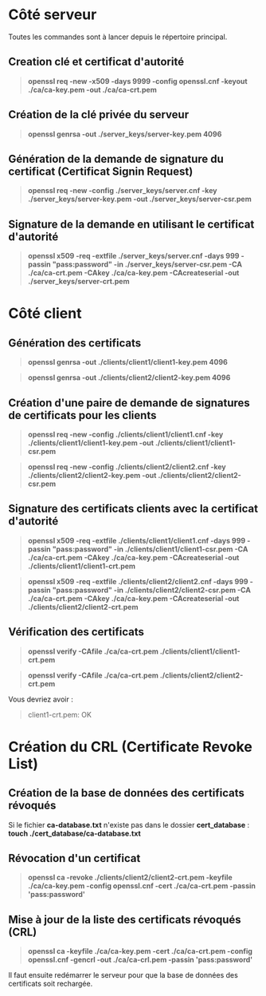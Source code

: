 # Côté serveur

Toutes les commandes sont à lancer depuis le répertoire principal.

## Creation clé et certificat d'autorité
> **openssl req -new -x509 -days 9999 -config openssl.cnf -keyout ./ca/ca-key.pem -out ./ca/ca-crt.pem**

## Création de la clé privée du serveur
> **openssl genrsa -out ./server_keys/server-key.pem 4096**

## Génération de la demande de signature du certificat (Certificat Signin Request)
> **openssl req -new -config ./server_keys/server.cnf -key ./server_keys/server-key.pem -out ./server_keys/server-csr.pem**

## Signature de la demande en utilisant le certificat d'autorité
> **openssl x509 -req -extfile ./server_keys/server.cnf -days 999 -passin "pass:password" -in ./server_keys/server-csr.pem -CA ./ca/ca-crt.pem -CAkey ./ca/ca-key.pem -CAcreateserial -out ./server_keys/server-crt.pem**

# Côté client
## Génération des certificats
> **openssl genrsa -out ./clients/client1/client1-key.pem 4096**

> **openssl genrsa -out ./clients/client2/client2-key.pem 4096**

## Création d'une paire de demande de signatures de certificats pour les clients
> **openssl req -new -config ./clients/client1/client1.cnf -key ./clients/client1/client1-key.pem -out ./clients/client1/client1-csr.pem**

> **openssl req -new -config ./clients/client2/client2.cnf -key ./clients/client2/client2-key.pem -out ./clients/client2/client2-csr.pem**

## Signature des certificats clients avec la certificat d'autorité
> **openssl x509 -req -extfile ./clients/client1/client1.cnf -days 999 -passin "pass:password" -in ./clients/client1/client1-csr.pem -CA ./ca/ca-crt.pem -CAkey ./ca/ca-key.pem -CAcreateserial -out ./clients/client1/client1-crt.pem**

> **openssl x509 -req -extfile ./clients/client2/client2.cnf -days 999 -passin "pass:password" -in ./clients/client2/client2-csr.pem -CA ./ca/ca-crt.pem -CAkey ./ca/ca-key.pem -CAcreateserial -out ./clients/client2/client2-crt.pem**

## Vérification des certificats
> **openssl verify -CAfile ./ca/ca-crt.pem ./clients/client1/client1-crt.pem**

> **openssl verify -CAfile ./ca/ca-crt.pem ./clients/client2/client2-crt.pem**

Vous devriez avoir :
> client1-crt.pem: OK

# Création du CRL (Certificate Revoke List)

## Création de la base de données des certificats révoqués

Si le fichier **ca-database.txt** n'existe pas dans le dossier **cert_database** :
**touch ./cert_database/ca-database.txt**

## Révocation d'un certificat
> **openssl ca -revoke ./clients/client2/client2-crt.pem -keyfile ./ca/ca-key.pem -config openssl.cnf -cert ./ca/ca-crt.pem -passin 'pass:password'**

## Mise à jour de la liste des certificats révoqués (CRL)
> **openssl ca -keyfile ./ca/ca-key.pem -cert ./ca/ca-crt.pem -config openssl.cnf -gencrl -out ./ca/ca-crl.pem -passin 'pass:password'**

Il faut ensuite redémarrer le serveur pour que la base de données des certificats soit rechargée.
